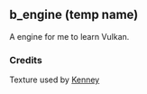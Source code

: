 ## b_engine (temp name)
A engine for me to learn Vulkan.

### Credits
Texture used by [Kenney](https://kenney.nl)
